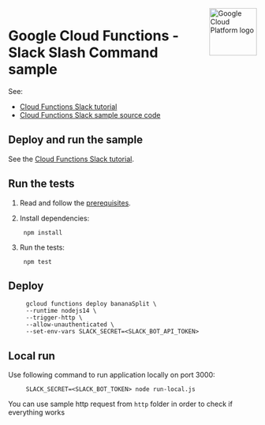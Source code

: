 <img src="https://avatars2.githubusercontent.com/u/2810941?v=3&s=96" alt="Google Cloud Platform logo" title="Google Cloud Platform" align="right" height="96" width="96"/>

# Google Cloud Functions - Slack Slash Command sample

See:

* [Cloud Functions Slack tutorial][tutorial]
* [Cloud Functions Slack sample source code][code]

[tutorial]: https://cloud.google.com/functions/docs/tutorials/slack
[code]: index.js

## Deploy and run the sample

See the [Cloud Functions Slack tutorial][tutorial].

## Run the tests

1. Read and follow the [prerequisites](../../#how-to-run-the-tests).

1. Install dependencies:

        npm install

1. Run the tests:

        npm test

## Deploy


         gcloud functions deploy bananaSplit \
         --runtime nodejs14 \
         --trigger-http \
         --allow-unauthenticated \
         --set-env-vars SLACK_SECRET=<SLACK_BOT_API_TOKEN>

## Local run

Use following command to run application locally on port 3000:

         SLACK_SECRET=<SLACK_BOT_TOKEN> node run-local.js 

You can use sample http request from `http` folder in order to check if everything works
